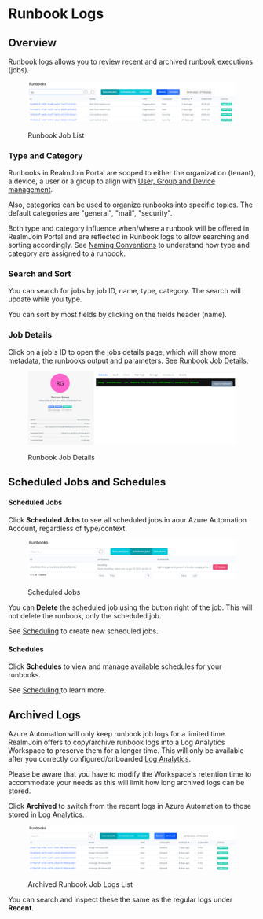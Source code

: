 # Runbook Logs

## Overview

Runbook logs allows you to review recent and archived runbook executions (jobs).

<figure><img src="../../.gitbook/assets/image (34).png" alt=""><figcaption><p>Runbook Job List</p></figcaption></figure>

### Type and Category

Runbooks in RealmJoin Portal are scoped to either the organization (tenant), a device, a user or a group to align with [User, Group and Device management](../../user-group-device-management/).

Also, categories can be used to organize runbooks into specific topics. The default categories are "general", "mail", "security".

Both type and category influence when/where a runbook will be offered in RealmJoin Portal and are reflected in Runbook logs to allow searching and sorting accordingly. See [Naming Conventions](../naming-conventions.md) to understand how type and category are assigned to a runbook.

### Search and Sort

You can search for jobs by job ID, name, type, category. The search will update while you type.&#x20;

You can sort by most fields by clicking on the fields header (name).

### Job Details

Click on a job's ID to open the jobs details page, which will show more metadata, the runbooks output and parameters. See [Runbook Job Details](runbook-job-details.md).

<figure><img src="../../.gitbook/assets/image (19).png" alt=""><figcaption><p>Runbook Job Details</p></figcaption></figure>

## Scheduled Jobs and Schedules

#### Scheduled Jobs

Click **Scheduled Jobs** to see all scheduled jobs in aour Azure Automation Account, regardless of type/context.

<figure><img src="../../.gitbook/assets/image (16).png" alt=""><figcaption><p>Scheduled Jobs</p></figcaption></figure>

You can **Delete** the scheduled job using the button right of the job. This will not delete the runbook, only the scheduled job.

See [Scheduling](../scheduling.md#assigning-schedules) to create new scheduled jobs.

#### Schedules

Click **Schedules** to view and manage available schedules for your runbooks.

See [Scheduling ](../scheduling.md#managing-schedules)to learn more.

## Archived Logs

Azure Automation will only keep runbook job logs for a limited time. RealmJoin offers to copy/archive runbook logs into a Log Analytics Workspace to preserve them for a longer time. This will only be available after you correctly configured/onboarded [Log Analytics](../../settings/log-analytics.md).

Please be aware that you have to modify the Workspace's retention time to accommodate your needs as this will limit how long archived logs can be stored.

Click **Archived** to switch from the recent logs in Azure Automation to those stored in Log Analytics.

<figure><img src="../../.gitbook/assets/image (9).png" alt=""><figcaption><p>Archived Runbook Job Logs List</p></figcaption></figure>

You can search and inspect these the same as the regular logs under **Recent**.
